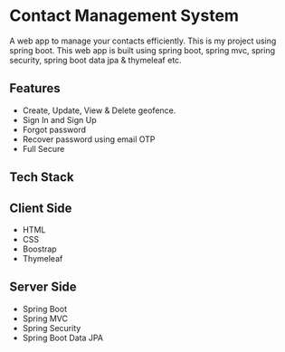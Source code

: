 ## <h1>Contact Management System</h1>
A web app to manage your contacts efficiently. This is my project using spring boot. This web app is built using spring boot, spring mvc, spring security, spring boot data jpa & thymeleaf etc.
## Features
- Create, Update, View & Delete geofence.
- Sign In and Sign Up
- Forgot password
- Recover password using email OTP
- Full Secure
## Tech Stack
## Client Side
- HTML
- CSS
- Boostrap
- Thymeleaf
## Server Side
- Spring Boot
- Spring MVC
- Spring Security
- Spring Boot Data JPA



